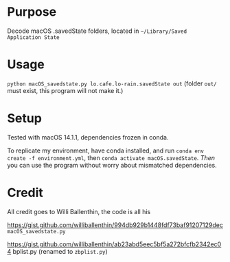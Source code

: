 # Purpose
Decode macOS .savedState folders, located in `~/Library/Saved Application State`
# Usage
`python macOS_savedstate.py lo.cafe.lo-rain.savedState out` (folder `out/` must exist, this program will not make it.)

# Setup
Tested with macOS 14.1.1, dependencies frozen in conda.

To replicate my environment, have conda installed, and run `conda env create -f environment.yml`, then `conda activate macOS.savedState`. *Then* you can use the program without worry about mismatched dependencies.


# Credit

All credit goes to Willi Ballenthin, the code is all his

https://gist.github.com/williballenthin/994db929b1448fdf73baf91207129dec `macOS_savedstate.py`

https://gist.github.com/williballenthin/ab23abd5eec5bf5a272bfcfb2342ec04 bplist.py (renamed to `zbplist.py`)

